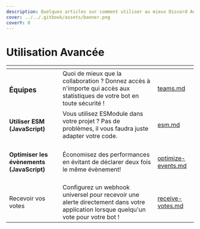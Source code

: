 ```yaml
---
description: Quelques articles sur comment utiliser au mieux Discord Analytics.
cover: ../../.gitbook/assets/banner.png
coverY: 0
---
```


# Utilisation Avancée

<table data-card-size="large" data-view="cards"><thead><tr><th></th><th></th><th data-hidden data-card-target data-type="content-ref"></th></tr></thead><tbody><tr><td><h3>Équipes</h3></td><td>Quoi de mieux que la collaboration ? Donnez accès à n'importe qui accès aux statistiques de votre bot en toute sécurité !</td><td><a href="teams.md">teams.md</a></td></tr><tr><td><h4>Utiliser ESM (JavaScript)</h4></td><td>Vous utilisez ESModule dans votre projet ? Pas de problèmes, il vous faudra juste adapter votre code.</td><td><a href="esm.md">esm.md</a></td></tr><tr><td><h4>Optimiser les évènements (JavaScript)</h4></td><td>Économisez des performances en évitant de déclarer deux fois le même évènement!</td><td><a href="optimize-events.md">optimize-events.md</a></td></tr><tr><td>Recevoir vos votes</td><td>Configurez un webhook universel pour recevoir une alerte directement dans votre application lorsque quelqu'un vote pour votre bot !</td><td><a href="receive-votes.md">receive-votes.md</a></td></tr></tbody></table>
